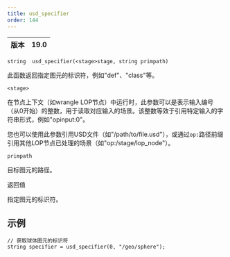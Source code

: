 ```yaml
---
title: usd_specifier
order: 144
---
```

| 版本 | 19.0 |
| --- | --- |

`string  usd_specifier(<stage>stage, string primpath)`

此函数返回指定图元的标识符，例如"def"、"class"等。

`<stage>`

在节点上下文（如wrangle LOP节点）中运行时，此参数可以是表示输入编号（从0开始）的整数，用于读取对应输入的场景。该整数等效于引用特定输入的字符串形式，例如"opinput:0"。

您也可以使用此参数引用USD文件（如"/path/to/file.usd"），或通过`op:`路径前缀引用其他LOP节点已处理的场景（如"op:/stage/lop_node"）。

`primpath`

目标图元的路径。

返回值

指定图元的标识符。

## 示例

```vex
// 获取球体图元的标识符
string specifier = usd_specifier(0, "/geo/sphere");

```
